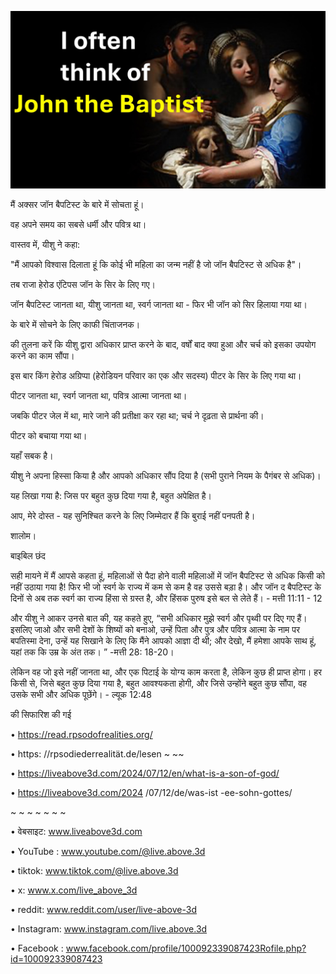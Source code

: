 ![Video cover image](../cover.jpg)

मैं अक्सर जॉन बैपटिस्ट के बारे में सोचता हूं।

वह अपने समय का सबसे धर्मी और पवित्र था।

वास्तव में, यीशु ने कहा:

"मैं आपको विश्वास दिलाता हूं कि कोई भी महिला का जन्म नहीं है जो जॉन बैपटिस्ट से अधिक है"।

तब राजा हेरोड एंटिपस जॉन के सिर के लिए गए।

जॉन बैपटिस्ट जानता था, यीशु जानता था, स्वर्ग जानता था - फिर भी जॉन को सिर हिलाया गया था।

के बारे में सोचने के लिए काफी चिंताजनक।

की तुलना करें कि यीशु द्वारा अधिकार प्राप्त करने के बाद, वर्षों बाद क्या हुआ और चर्च को इसका उपयोग करने का काम सौंपा।

इस बार किंग हेरोड अग्रिप्पा (हेरोडियन परिवार का एक और सदस्य) पीटर के सिर के लिए गया था।

पीटर जानता था, स्वर्ग जानता था, पवित्र आत्मा जानता था।

जबकि पीटर जेल में था, मारे जाने की प्रतीक्षा कर रहा था; चर्च ने दृढ़ता से प्रार्थना की।

पीटर को बचाया गया था।

यहाँ सबक है।

यीशु ने अपना हिस्सा किया है और आपको अधिकार सौंप दिया है (सभी पुराने नियम के पैगंबर से अधिक)।

यह लिखा गया है: जिस पर बहुत कुछ दिया गया है, बहुत अपेक्षित है।

आप, मेरे दोस्त - यह सुनिश्चित करने के लिए जिम्मेदार हैं कि बुराई नहीं पनपती है।

शालोम।

बाइबिल छंद

सही मायने में मैं आपसे कहता हूं, महिलाओं से पैदा होने वाली महिलाओं में जॉन बैपटिस्ट से अधिक किसी को नहीं उठाया गया है! फिर भी जो स्वर्ग के राज्य में कम से कम है वह उससे बड़ा है। और जॉन द बैपटिस्ट के दिनों से अब तक स्वर्ग का राज्य हिंसा से ग्रस्त है, और हिंसक पुरुष इसे बल से लेते हैं। - मत्ती 11:11 - 12

और यीशु ने आकर उनसे बात की, यह कहते हुए, “सभी अधिकार मुझे स्वर्ग और पृथ्वी पर दिए गए हैं। इसलिए जाओ और सभी देशों के शिष्यों को बनाओ, उन्हें पिता और पुत्र और पवित्र आत्मा के नाम पर बपतिस्मा देना, उन्हें यह सिखाने के लिए कि मैंने आपको आज्ञा दी थी; और देखो, मैं हमेशा आपके साथ हूं, यहां तक ​​कि उम्र के अंत तक। ” -मत्ती 28: 18-20।

लेकिन वह जो इसे नहीं जानता था, और एक पिटाई के योग्य काम करता है, लेकिन कुछ ही प्राप्त होगा। हर किसी से, जिसे बहुत कुछ दिया गया है, बहुत आवश्यकता होगी, और जिसे उन्होंने बहुत कुछ सौंपा, वह उसके सभी और अधिक पूछेंगे। - ल्यूक 12:48

की सिफारिश की गई

• https://read.rpsodofrealities.org/

• https: //rpsodiederrealität.de/lesen ~ ~~

• https://liveabove3d.com/2024/07/12/en/what-is-a-son-of-god/

• https://liveabove3d.com/2024 /07/12/de/was-ist -ee-sohn-gottes/

~ ~ ~ ~ ~ ~ ~

• वेबसाइट: www.liveabove3d.com

• YouTube : www.youtube.com/@live.above.3d

• tiktok: www.tiktok.com/@live.above.3d

• x: www.x.com/live_above_3d

• reddit: www.reddit.com/user/live-above-3d

• Instagram: www.instagram.com/live.above.3d

• Facebook : www.facebook.com/profile/100092339087423Rofile.php?id=100092339087423